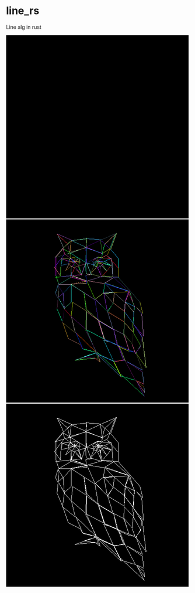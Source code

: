 # line_rs
Line alg in rust

![Owl gif](./owl.gif)
![Rainbow-Owl](./img.png)
![White-Owl](./white.png)
